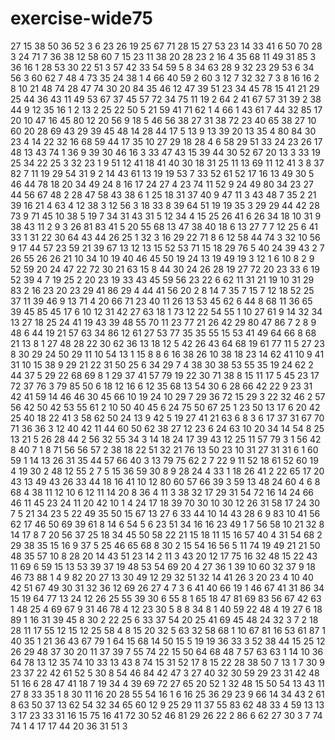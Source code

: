 # exercise-wide75
27
15
38
50
36
52
3
6
23
26
19
25
67
71
28
15
27
53
23
14
33
41
6
50
70
28
3
24
71
7
36
38
12
58
60
7
15
23
11
38
20
28
23
2
16
4
35
68
11
49
31
85
3
36
16
1
28
53
30
22
51
3
57
42
33
54
59
5
8
34
63
28
9
32
23
29
53
6
34
56
3
60
62
7
48
4
73
35
24
38
1
4
66
40
59
2
60
3
12
7
32
32
7
3
8
16
16
2
8
10
21
48
74
28
47
74
30
20
84
35
46
12
47
39
51
23
34
45
78
15
41
21
29
25
44
36
43
11
49
53
67
37
45
57
72
34
75
11
19
2
64
2
41
67
57
31
39
2
38
44
9
12
35
16
1
2
13
2
25
22
50
5
21
59
41
71
62
1
4
66
1
43
61
7
44
32
85
17
20
10
47
16
45
80
12
20
56
9
18
5
46
56
38
27
31
38
72
23
40
65
38
27
10
60
20
28
69
43
29
39
45
48
14
28
44
17
5
13
9
13
39
20
13
35
4
80
84
30
23
4
14
22
32
16
68
59
44
17
35
10
27
29
18
28
4
6
58
29
51
33
24
23
26
17
48
13
43
74
1
36
9
39
30
46
16
3
33
47
43
15
39
44
30
52
67
20
13
3
33
19
25
34
22
25
3
32
23
1
9
51
12
41
18
41
40
30
18
31
25
11
13
69
11
12
41
3
8
37
82
7
11
19
29
54
31
9
2
14
43
61
13
19
19
53
7
33
52
61
52
17
16
13
49
30
5
46
44
78
18
20
34
49
24
8
16
17
24
27
4
23
74
11
52
9
24
49
80
34
23
27
44
56
67
48
2
28
47
58
43
38
6
1
25
18
31
37
40
9
47
11
3
43
48
7
35
2
21
39
16
21
4
63
4
12
38
3
12
56
3
18
33
8
39
64
51
19
19
35
3
29
29
44
42
28
73
9
71
45
10
38
5
19
7
34
31
43
31
5
12
34
4
15
25
26
41
6
26
34
18
10
31
9
38
43
11
2
9
3
26
81
83
41
5
20
55
68
13
47
38
40
18
6
13
27
7
7
12
25
6
41
33
1
31
22
30
64
43
44
26
25
1
32
3
16
29
22
71
8
6
12
58
44
74
3
32
10
56
9
17
44
57
23
59
21
39
67
13
12
13
15
52
53
71
15
18
29
76
5
40
24
39
43
2
7
26
55
26
26
21
10
34
10
19
40
46
45
50
19
24
13
19
49
19
3
12
1
6
10
8
2
9
52
59
20
24
47
22
72
30
21
63
15
8
44
30
24
26
28
19
27
72
20
23
33
6
19
52
39
4
7
19
25
2
20
23
19
33
43
45
59
56
23
22
6
62
11
31
21
19
10
31
29
83
2
16
23
20
23
29
41
86
29
4
44
41
56
20
2
8
14
7
35
7
15
7
12
18
52
25
37
11
39
46
9
13
71
4
20
66
71
23
40
11
26
13
53
45
62
6
44
8
68
11
36
65
39
45
85
45
17
6
10
12
31
42
27
63
18
1
73
12
22
54
55
1
10
27
61
9
14
32
34
13
27
18
25
24
41
19
43
39
48
55
70
11
23
77
21
26
42
29
80
47
86
7
2
8
9
48
6
44
19
21
57
63
34
86
12
61
27
53
77
35
35
55
15
53
41
49
64
66
8
68
21
13
8
1
27
48
28
22
30
62
36
13
18
12
5
42
26
43
64
68
19
61
77
11
5
27
23
8
30
29
24
50
29
11
10
54
13
1
15
8
8
6
16
38
26
10
38
18
23
14
62
41
10
9
41
31
10
15
38
9
29
21
22
31
50
25
6
34
29
7
4
38
30
38
53
55
35
19
24
62
2
44
37
5
29
22
68
69
8
1
29
37
41
57
79
19
22
30
71
38
8
15
11
17
5
45
23
17
72
37
76
3
79
85
50
6
18
12
16
6
12
35
68
13
54
30
6
28
66
42
22
9
23
31
42
41
59
14
46
46
30
45
66
10
19
24
10
29
7
29
36
72
15
29
3
22
32
46
2
57
56
42
50
42
53
55
61
2
10
50
40
45
6
24
75
50
67
25
1
23
50
13
17
6
20
42
25
40
18
22
41
3
58
62
50
24
13
9
42
5
19
27
41
21
63
6
8
3
6
17
37
31
67
70
71
36
36
3
12
40
42
11
44
60
50
62
38
27
12
23
6
24
63
10
20
34
14
54
8
25
13
21
5
26
28
44
2
56
32
55
34
3
14
18
24
17
39
43
12
25
11
57
79
3
1
56
42
8
40
7
1
8
71
56
56
57
2
38
18
22
51
32
21
76
13
50
23
10
31
27
31
31
6
1
60
59
1
14
13
26
31
35
44
57
66
40
3
13
79
75
62
2
7
22
9
11
52
18
61
52
60
19
4
19
30
2
48
12
55
2
7
5
15
36
59
30
8
9
28
24
4
33
1
18
26
41
2
22
65
17
20
43
13
49
43
26
33
44
18
16
41
10
12
80
60
57
66
39
3
59
13
48
24
60
4
6
8
68
4
38
11
12
10
6
12
11
14
20
8
36
4
11
3
38
32
17
29
31
54
72
16
14
24
66
46
11
45
23
24
11
20
42
10
1
4
24
17
18
39
70
30
10
30
12
26
31
58
17
24
30
7
5
21
34
23
5
22
49
35
50
15
67
13
27
6
33
44
10
14
43
28
6
9
83
10
41
56
62
17
46
50
69
39
61
8
14
6
54
5
6
23
51
34
16
16
23
49
1
7
56
58
10
21
32
8
14
17
8
7
20
56
37
25
18
34
45
50
58
22
21
15
18
11
15
16
57
40
4
31
54
68
2
29
38
35
15
16
9
37
5
25
46
65
68
8
30
2
15
54
16
56
5
11
74
19
49
21
21
50
48
35
57
10
8
28
20
14
43
51
23
14
2
11
3
43
20
12
17
75
16
32
48
15
22
43
11
69
6
59
15
13
53
39
37
19
48
53
54
69
20
4
27
36
1
39
10
60
32
37
9
18
46
73
88
1
4
9
82
20
27
13
30
49
12
29
32
51
32
14
41
26
3
20
23
4
10
40
42
51
67
49
30
31
32
36
12
69
26
27
4
7
3
6
41
40
66
19
1
46
67
41
31
86
34
15
19
64
77
13
24
12
26
25
55
39
30
6
55
8
1
65
18
47
81
69
83
56
67
42
63
1
48
25
4
69
67
9
31
46
78
4
12
23
30
5
8
8
34
8
1
40
59
22
48
4
19
27
6
18
89
1
16
31
39
45
8
30
2
22
25
6
33
37
54
20
25
41
69
45
48
24
32
3
7
2
18
28
11
17
55
12
15
12
25
58
4
8
15
20
32
5
63
32
58
68
1
10
67
81
16
53
61
87
1
40
35
1
21
36
43
67
79
1
64
15
68
14
50
15
5
19
19
36
33
3
52
38
44
15
25
12
26
29
48
37
30
20
11
37
39
7
55
74
22
15
50
64
68
48
7
57
63
63
1
14
10
36
64
78
13
12
35
74
10
33
13
43
8
74
15
31
52
17
8
15
22
28
38
50
7
13
1
7
30
9
23
37
22
42
61
52
5
30
8
54
46
84
42
47
3
27
40
32
30
59
29
23
31
42
48
51
16
6
28
47
41
18
7
19
34
4
39
69
72
27
65
20
52
1
32
48
15
50
54
13
43
11
27
8
33
35
1
8
30
11
16
20
28
55
54
16
1
6
16
25
36
29
23
9
66
14
34
43
2
61
8
63
50
37
13
62
54
32
34
65
60
12
9
25
29
11
37
55
83
62
48
33
4
59
13
13
3
17
23
33
31
16
15
75
16
41
72
30
52
46
81
29
26
22
2
86
6
62
27
30
3
7
74
74
1
4
17
17
44
20
36
31
51
3
